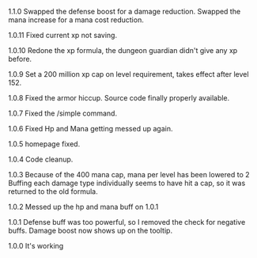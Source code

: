 1.1.0
Swapped the defense boost for a damage reduction.
Swapped the mana increase for a mana cost reduction.

1.0.11
Fixed current xp not saving.

1.0.10
Redone the xp formula, the dungeon guardian didn't give any xp before.

1.0.9
Set a 200 million xp cap on level requirement, takes effect after level 152.

1.0.8
Fixed the armor hiccup.
Source code finally properly available.

1.0.7
Fixed the /simple command.

1.0.6
Fixed Hp and Mana getting messed up again.

1.0.5
homepage fixed.

1.0.4
Code cleanup.

1.0.3
Because of the 400 mana cap, mana per level has been lowered to 2
Buffing each damage type individually seems to have hit a cap, so it was returned to the old formula.

1.0.2
Messed up the hp and mana buff on 1.0.1

1.0.1
Defense buff was too powerful, so I removed the check for negative buffs.
Damage boost now shows up on the tooltip.

1.0.0
It's working